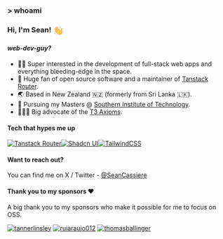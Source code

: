 ### > whoami

### Hi, I'm Sean! <img src="https://raw.githubusercontent.com/heydrdev/devtools/main/emojis/telegram/waving-hand.gif" height="25" width="25" align="center" />

#### *web-dev-guy?*

* 👨‍💻 Super interested in the development of full-stack web apps and everything bleeding-edge in the space.
* 🤝 Huge fan of open source software and a maintainer of [Tanstack Router](https://github.com/Tanstack/Router).
* 🌏 Based in New Zealand 🇳🇿 (formerly from Sri Lanka 🇱🇰).
* 📖 Pursuing my Masters @ [Southern Institute of Technology](https://www.sit.ac.nz).
* 👨🏼‍🏫 Big advocate of the [T3 Axioms](https://github.com/t3-oss/create-t3-app#t3-axioms).

#### Tech that hypes me up

<div style="display: flex; flex-wrap: wrap;">
  <a href="https://tanstack.com/router"><img src="https://avatars.githubusercontent.com/u/72518640?s=200&v=4" width="48" height="48" alt="Tanstack Router" /></a>
  <a href="https://ui.shadcn.com"><img src="https://avatars.githubusercontent.com/u/139895814?s=48&v=4" width="48" height="48" alt="Shadcn UI" /></a>
  <a href="https://www.tailwindcss.com"><img src="https://raw.githubusercontent.com/danielcranney/readme-generator/main/public/icons/skills/tailwindcss-colored.svg" width="48" height="48" alt="TailwindCSS" /></a>
</div>

#### Want to reach out?

You can find me on X / Twitter - [@SeanCassiere](https://x.com/SeanCassiere)

#### Thank you to my sponsors ❤️

A big thank you to my sponsors who make it possible for me to focus on OSS.

<div style="display: flex; flex-wrap: wrap;">
<!-- sponsors --><a href="https://github.com/tannerlinsley"><img src="https://github.com/tannerlinsley.png" width="50px" alt="tannerlinsley" /></a>&nbsp;<a href="https://github.com/ruiaraujo012"><img src="https://github.com/ruiaraujo012.png" width="50px" alt="ruiaraujo012" /></a>&nbsp;<a href="https://github.com/thomasballinger"><img src="https://github.com/thomasballinger.png" width="50px" alt="thomasballinger" /></a>&nbsp;<!-- sponsors -->
</div>
